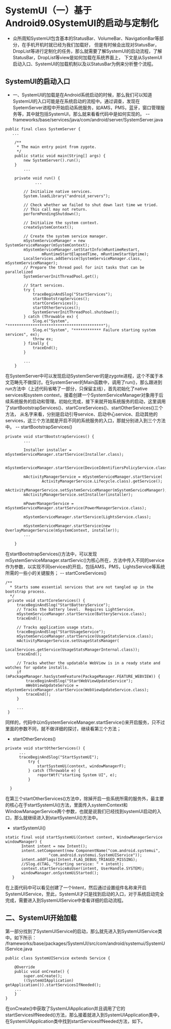 # SystemUI（一）基于Android9.0SystemUI的启动与定制化
- 众所周知SystemUI包含基本的StatusBar、VolumeBar、NavigationBar等部分，在手机开机时就已经为我们加载好，
但是有时候会出现对StatusBar，DropList等进行定制化的任务，那么就需要了解SystemUI的启动流程，了解StatusBar，DropList等view是如何加载在系统界面上，
下文是从SystemUI启动入口、SystemUI的加载机制以及以StatusBar为例来分析整个流程。
## SystemUI的启动入口
- 一、SystemUI的加载是在Android系统启动的时候，那么我们可以知道SystemUI的入口可能是在系统启动的流程中。通过调查，发现在SyetemServer进程中开始启动系统服务，如AMS，PMS，蓝牙，窗口管理服务等，其中就包括SystemUI，那么就来看看代码中是如何实现的。
-- frameworks/base/services/java/com/android/server/SystemServer.java
```
public final class SystemServer {
   ...
   
    /**
     * The main entry point from zygote.
     */
    public static void main(String[] args) {
        new SystemServer().run();
    }
        ...
        
    private void run() {
             ...
    
        // Initialize native services.
        System.loadLibrary("android_servers");

        // Check whether we failed to shut down last time we tried.
        // This call may not return.
        performPendingShutdown();

        // Initialize the system context.
        createSystemContext();

        // Create the system service manager.
        mSystemServiceManager = new SystemServiceManager(mSystemContext);
        mSystemServiceManager.setStartInfo(mRuntimeRestart,
                mRuntimeStartElapsedTime, mRuntimeStartUptime);
        LocalServices.addService(SystemServiceManager.class, mSystemServiceManager);
        // Prepare the thread pool for init tasks that can be parallelized
        SystemServerInitThreadPool.get();

        // Start services.
        try {
            traceBeginAndSlog("StartServices");
            startBootstrapServices();
            startCoreServices();
            startOtherServices();
            SystemServerInitThreadPool.shutdown();
        } catch (Throwable ex) {
            Slog.e("System", "******************************************");
            Slog.e("System", "************ Failure starting system services", ex);
            throw ex;
        } finally {
            traceEnd();
        }
        
        ...
    }
```
在SystemServer中可以发现启动SystemServer的是zygote进程，这个不属于本文范畴先不做探讨。在SystemServer的Main函数中，调用了run()，那么跟进到run方法中（上述代码省略了一部分，只保留主线），首先初始化了native services和system context，接着创建一个SystemServiceManager对象用于后续系统服务的启动和管理。初始化完成，接下来就开始系统服务的启动，这里调用了startBootstrapServices()、startCoreServices()、startOtherServices()三个方法，
从名字来看，分别是启动引导service、启动中心service、启动其他的services，这三个方法就是开启不同的系统服务的入口，那就分别进入到三个方法中。
--  startBootstrapServices()
```
private void startBootstrapServices() {
        ...
     
        Installer installer = mSystemServiceManager.startService(Installer.class);

        mSystemServiceManager.startService(DeviceIdentifiersPolicyService.class);
      
        mActivityManagerService = mSystemServiceManager.startService(
                ActivityManagerService.Lifecycle.class).getService();
        mActivityManagerService.setSystemServiceManager(mSystemServiceManager);
        mActivityManagerService.setInstaller(installer);

        mPowerManagerService = mSystemServiceManager.startService(PowerManagerService.class);
        
        mSystemServiceManager.startService(LightsService.class);
        
        mSystemServiceManager.startService(new OverlayManagerService(mSystemContext, installer));
        ...

    }
```
在startBootstrapServices()方法中，可以发现mSystemServiceManager.startServic()为核心所在，方法中传入不同的service作为参数，以实现不同services的开启，包括AMS，PMS，LightsService等系统所需的一些小的关键服务；
  -- startCoreServices()
  ```
  /**
    * Starts some essential services that are not tangled up in the bootstrap process.
    */
   private void startCoreServices() {
       traceBeginAndSlog("StartBatteryService");
       // Tracks the battery level.  Requires LightService.
       mSystemServiceManager.startService(BatteryService.class);
       traceEnd();

       // Tracks application usage stats.
       traceBeginAndSlog("StartUsageService");
       mSystemServiceManager.startService(UsageStatsService.class);
       mActivityManagerService.setUsageStatsManager(
               LocalServices.getService(UsageStatsManagerInternal.class));
       traceEnd();

       // Tracks whether the updatable WebView is in a ready state and watches for update installs.
       if (mPackageManager.hasSystemFeature(PackageManager.FEATURE_WEBVIEW)) {
           traceBeginAndSlog("StartWebViewUpdateService");
           mWebViewUpdateService = mSystemServiceManager.startService(WebViewUpdateService.class);
           traceEnd();
       }

       ...
   }
  ```
  同样的，代码中以mSystemServiceManager.startService()来开启服务，只不过里面的参数不同，就不做详细的探讨，继续看第三个方法；
  -  startOtherServices()
  ```
  private void startOtherServices() {
        ...
        traceBeginAndSlog("StartSystemUI");
            try {
                startSystemUi(context, windowManagerF);
            } catch (Throwable e) {
                reportWtf("starting System UI", e);
            }
    
    }
  ```

在第三个startOtherServices()方法中，除掉开启一些系统所需的服务外，最主要的核心在于startSystemUi()方法，里面传入systemContext和WindowManagerService两个参数，也就是说我们已经找到systemUI启动的入口，那么就继续进入到startSystemUi()方法中。

 -  startSystemUi()
 ```
 static final void startSystemUi(Context context, WindowManagerService windowManager) {
        Intent intent = new Intent();
        intent.setComponent(new ComponentName("com.android.systemui",
                    "com.android.systemui.SystemUIService"));
        intent.addFlags(Intent.FLAG_DEBUG_TRIAGED_MISSING);
        //Slog.d(TAG, "Starting service: " + intent);
        context.startServiceAsUser(intent, UserHandle.SYSTEM);
        windowManager.onSystemUiStarted();
    }
 ```
 在上面代码中可以看见创建了一个Intent，然后通过设置组件名称来开启SystemUIService，至此，SystemUI才只是找到启动的入口，对于系统启动完全完成，需要进入到SystemUIService中查看详细的启动流程。
 ## 二、SystemUI开始加载
 第一部分找到了SystemUIService的启动，那么就先进入到SystemUIService类中。如下所示：
/frameworks/base/packages/SystemUI/src/com/android/systemui/SystemUIService.java
```
public class SystemUIService extends Service {

    @Override
    public void onCreate() {
        super.onCreate();
        ((SystemUIApplication) getApplication()).startServicesIfNeeded();
    ...
    }
}
```

在onCreate()中获取了SystemUIApplication并且调用了它的startServicesIfNeeded()方法，那么接着就进入到SystemUIApplication类中，在SystemUIApplication类中找到startServicesIfNeeded方法，如下。
 
 

